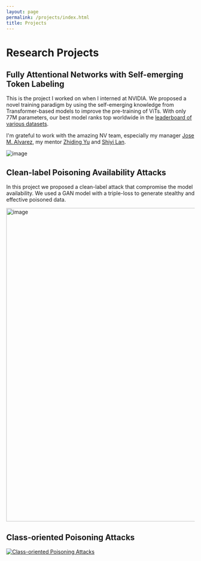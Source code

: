 ```yaml
---
layout: page
permalink: /projects/index.html
title: Projects
---
```


# Research Projects
## Fully Attentional Networks with Self-emerging Token Labeling

This is the project I worked on when I interned at NVIDIA. We proposed a novel training paradigm by using the self-emerging knowledge from Transformer-based models to improve the pre-training of ViTs. With only 77M parameters, our best model ranks top worldwide in the [leaderboard of various datasets](https://paperswithcode.com/paper/fully-attentional-networks-with-self-emerging#:~:text=Recent%20studies%20indicate%20that%20Vision,of%2Dthe%2Dart%20robustness.). 

I'm grateful to work with the amazing NV team, especially my manager [Jose M. Alvarez](https://alvarezlopezjosem.github.io/), my mentor [Zhiding Yu](https://chrisding.github.io/) and [Shiyi Lan](https://voidrank.github.io/).

![image](https://github.com/bxz9200/bxz9200.github.io/assets/36553004/5e5c5196-bed8-433e-ac5d-8ba44af5812b)

## Clean-label Poisoning Availability Attacks

In this project we proposed a clean-label attack that compromise the model availability. We used a GAN model with a triple-loss to generate stealthy and effective poisoned data.

<img width="836" alt="image" src="https://github.com/bxz9200/bxz9200.github.io/assets/36553004/e8adf045-04cd-413e-a1b0-f2525975d6c4">


## Class-oriented Poisoning Attacks

[![Class-oriented Poisoning Attacks](https://img.youtube.com/vi/BFeutstPusk/0.jpg)](https://youtu.be/BFeutstPusk)

